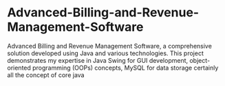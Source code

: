 # Advanced-Billing-and-Revenue-Management-Software
Advanced Billing and Revenue Management Software, a comprehensive solution developed using Java and various technologies. This project demonstrates my expertise in Java Swing for GUI development, object-oriented programming (OOPs) concepts, MySQL for data storage certainly all the concept of core java
